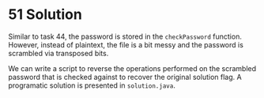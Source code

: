 # 51 Solution
Similar to task 44, the password is stored in the `checkPassword` function. However, instead of plaintext, the file is a bit messy and the password is scrambled via transposed bits.

We can write a script to reverse the operations performed on the scrambled password that is checked against to recover the original solution flag. A programatic solution is presented in `solution.java`.
